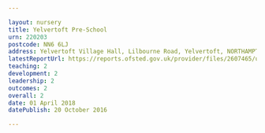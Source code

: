 ```yaml
---

layout: nursery
title: Yelvertoft Pre-School
urn: 220203
postcode: NN6 6LJ
address: Yelvertoft Village Hall, Lilbourne Road, Yelvertoft, NORTHAMPTON, NN6 6LJ
latestReportUrl: https://reports.ofsted.gov.uk/provider/files/2607465/urn/220203.pdf
teaching: 2
development: 2
leadership: 2
outcomes: 2
overall: 2
date: 01 April 2018 
datePublish: 20 October 2016

---
```

